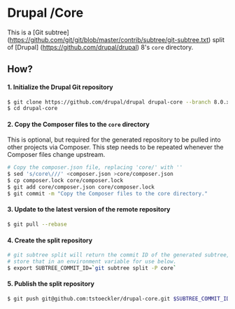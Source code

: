 Drupal /Core
============

This is a [Git subtree] (https://github.com/git/git/blob/master/contrib/subtree/git-subtree.txt) split of [Drupal] (https://github.com/drupal/drupal) 8's `core` directory.

How?
----

#### 1. Initialize the Drupal Git repository

``` bash
$ git clone https://github.com/drupal/drupal drupal-core --branch 8.0.x
$ cd drupal-core
```

#### 2. Copy the Composer files to the `core` directory
This is optional, but required for the generated repository to be pulled into other projects via Composer. This step needs to be repeated whenever the Composer files change upstream.
``` bash
# Copy the composer.json file, replacing 'core/' with ''
$ sed 's/core\///' <composer.json >core/composer.json
$ cp composer.lock core/composer.lock
$ git add core/composer.json core/composer.lock
$ git commit -m "Copy the Composer files to the core directory."
```

#### 3. Update to the latest version of the remote repository
``` bash
$ git pull --rebase
```

#### 4. Create the split repository
``` bash
# git subtree split will return the commit ID of the generated subtree, so we
# store that in an environment variable for use below.
$ export SUBTREE_COMMIT_ID=`git subtree split -P core`
```

#### 5. Publish the split repository
```bash
$ git push git@github.com:tstoeckler/drupal-core.git $SUBTREE_COMMIT_ID:8.0.x
```


